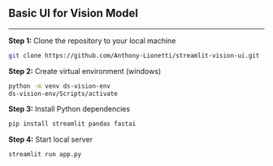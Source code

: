 ## Basic UI for Vision Model
---

**Step 1:**
Clone the repository to your local machine
```bash
git clone https://github.com/Anthony-Lionetti/streamlit-vision-ui.git
```

**Step 2:**
Create virtual environment (windows)
```bash
python -m venv ds-vision-env
ds-vision-env/Scripts/activate
```

**Step 3:**
Install Python dependencies
```bash
pip install streamlit pandas fastai
```

**Step 4:**
Start local server
```bash
streamlit run app.py
```
